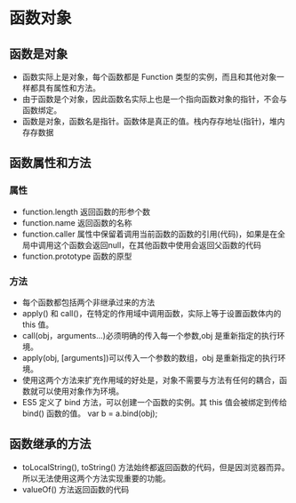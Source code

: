 # 函数对象

## 函数是对象

* 函数实际上是对象，每个函数都是 Function 类型的实例，而且和其他对象一样都具有属性和方法。
* 由于函数是个对象，因此函数名实际上也是一个指向函数对象的指针，不会与函数绑定。
* 函数是对象，函数名是指针。函数体是真正的值。栈内存存地址(指针)，堆内存存数据

## 函数属性和方法

### 属性

* function.length 返回函数的形参个数
* function.name 返回函数的名称
* function.caller 属性中保留着调用当前函数的函数的引用(代码)，如果是在全局中调用这个函数会返回null，在其他函数中使用会返回父函数的代码
* function.prototype 函数的原型

### 方法

* 每个函数都包括两个非继承过来的方法
* apply() 和 call()，在特定的作用域中调用函数，实际上等于设置函数体内的 this 值。
* call(obj，arguments...)必须明确的传入每一个参数,obj 是重新指定的执行环境。
* apply(obj, [arguments])可以传入一个参数的数组，obj 是重新指定的执行环境。
* 使用这两个方法来扩充作用域的好处是，对象不需要与方法有任何的耦合，函数就可以使用对象作为环境。
* ES5 定义了 bind 方法，可以创建一个函数的实例。其 this 值会被绑定到传给 bind() 函数的值。 var b = a.bind(obj);

## 函数继承的方法

* toLocalString(), toString() 方法始终都返回函数的代码，但是因浏览器而异。所以无法使用这两个方法实现重要的功能。
* valueOf() 方法返回函数的代码
